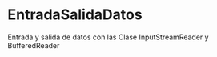 # EntradaSalidaDatos
Entrada y salida de datos con las Clase  InputStreamReader y BufferedReader      

